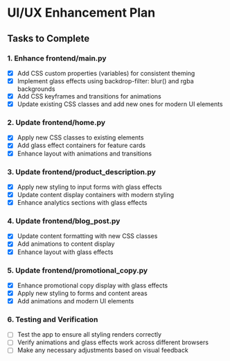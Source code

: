 # UI/UX Enhancement Plan

## Tasks to Complete

### 1. Enhance frontend/main.py
- [x] Add CSS custom properties (variables) for consistent theming
- [x] Implement glass effects using backdrop-filter: blur() and rgba backgrounds
- [x] Add CSS keyframes and transitions for animations
- [x] Update existing CSS classes and add new ones for modern UI elements

### 2. Update frontend/home.py
- [x] Apply new CSS classes to existing elements
- [x] Add glass effect containers for feature cards
- [x] Enhance layout with animations and transitions

### 3. Update frontend/product_description.py
- [x] Apply new styling to input forms with glass effects
- [x] Update content display containers with modern styling
- [x] Enhance analytics sections with glass effects

### 4. Update frontend/blog_post.py
- [x] Update content formatting with new CSS classes
- [x] Add animations to content display
- [x] Enhance layout with glass effects

### 5. Update frontend/promotional_copy.py
- [x] Enhance promotional copy display with glass effects
- [x] Apply new styling to forms and content areas
- [x] Add animations and modern UI elements

### 6. Testing and Verification
- [ ] Test the app to ensure all styling renders correctly
- [ ] Verify animations and glass effects work across different browsers
- [ ] Make any necessary adjustments based on visual feedback
